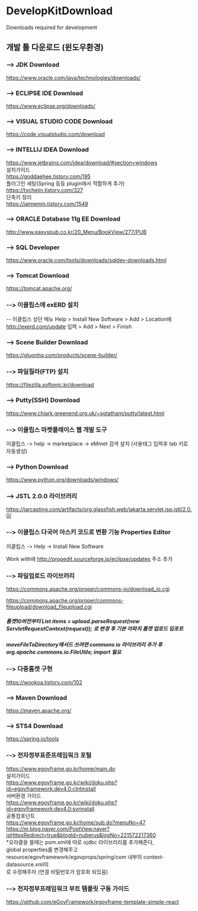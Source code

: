 # DevelopKitDownload
Downloads required for development

## 개발 툴 다운로드 (윈도우환경)

### --> JDK Download
https://www.oracle.com/java/technologies/downloads/

###  --> ECLIPSE IDE Download
https://www.eclipse.org/downloads/

### --> VISUAL STUDIO CODE Download
https://code.visualstudio.com/download

### --> INTELLIJ IDEA Download
https://www.jetbrains.com/idea/download/#section=windows  
설치가이드  
https://goddaehee.tistory.com/195  
플러그인 세팅(Spring 등등 plugin에서 적합하게 추가)    
https://tychejin.tistory.com/327  
단축키 정리  
https://jaimemin.tistory.com/1549  

### --> ORACLE Database 11g EE Download
http://www.easyspub.co.kr/20_Menu/BookView/277/PUB

### --> SQL Developer
https://www.oracle.com/tools/downloads/sqldev-downloads.html

### --> Tomcat Download
https://tomcat.apache.org/

### --> 이클립스에 exERD 설치
-- 이클립스 상단 메뉴 Help > Install New Software > Add > Location에 http://exerd.com/update 입력 > Add > Next > Finish

### --> Scene Builder Download
https://gluonhq.com/products/scene-builder/

### --> 파일질라(FTP) 설치
https://filezilla.softonic.kr/download

### --> Putty(SSH) Download
https://www.chiark.greenend.org.uk/~sgtatham/putty/latest.html

### --> 이클립스 마켓플레이스 웹 개발 도구
이클립스 -> help -> marketplace -> eMmet 검색 설치 (사용태그 입력후 tab 키로 자동생성)

### --> Python Download
https://www.python.org/downloads/windows/

### --> JSTL 2.0.0 라이브러리
https://jarcasting.com/artifacts/org.glassfish.web/jakarta.servlet.jsp.jstl/2.0.0/

### --> 이클립스 다국어 아스키 코드로 변환 기능 Properties Editor
이클립스 -> Help -> Install New Software

  Work with에 http://propedit.sourceforge.jp/eclipse/updates 주소 추가

### --> 파일업로드 라이브러리
https://commons.apache.org/proper/commons-io/download_io.cgi

https://commons.apache.org/proper/commons-fileupload/download_fileupload.cgi

##### 톰캣10버전부터 List items = upload.parseRequest(new ServletRequestContext(request)); 로 변경 후 기본 아파치 톰캣 업로드 임포트
##### moveFileToDirectory메서드 쓰려면 commons io 라이브러리 추가 후 org.apache.commons.io.FileUtils; import 필요

### --> 다중톰캣 구현
https://wookoa.tistory.com/102

### --> Maven Download
https://maven.apache.org/

### --> STS4 Download
https://spring.io/tools

### --> 전자정부표준프레임워크 포털
https://www.egovframe.go.kr/home/main.do  
설치가이드  
https://www.egovframe.go.kr/wiki/doku.php?id=egovframework:dev4.0:clntinstall  
서버환경 가이드  
https://www.egovframe.go.kr/wiki/doku.php?id=egovframework:dev4.0:svrinstall  
공통컴포넌트  
https://www.egovframe.go.kr/home/sub.do?menuNo=47  
https://m.blog.naver.com/PostView.naver?isHttpsRedirect=true&blogId=nuberus&logNo=221572217360  
*오라클을 쓸때는 pom.xml에 따로 ojdbc 라이브러리를 추가해준다,  
global properties를 변경해주고 resource/egovframework/egovprops/spring/com 내부의 context-datasource.xml의   
<property name="password" value="${Globals.oracle.Password}"/>로 수정해주자 (연결 비밀번호가 암호화 되있음)

### --> 전자정부프레임워크 부트 템플릿 구동 가이드
https://github.com/eGovFramework/egovframe-template-simple-react  
